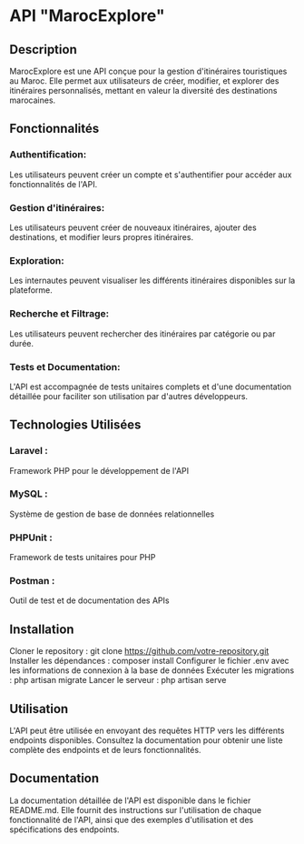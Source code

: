 # API "MarocExplore"
## Description
MarocExplore est une API conçue pour la gestion d'itinéraires touristiques au Maroc. Elle permet aux utilisateurs de créer, modifier, et explorer des itinéraires personnalisés, mettant en valeur la diversité des destinations marocaines.

## Fonctionnalités
### Authentification:
Les utilisateurs peuvent créer un compte et s'authentifier pour accéder aux fonctionnalités de l'API.
### Gestion d'itinéraires:
Les utilisateurs peuvent créer de nouveaux itinéraires, ajouter des destinations, et modifier leurs propres itinéraires.
### Exploration: 
Les internautes peuvent visualiser les différents itinéraires disponibles sur la plateforme.
### Recherche et Filtrage:
Les utilisateurs peuvent rechercher des itinéraires par catégorie ou par durée.
### Tests et Documentation: 
L'API est accompagnée de tests unitaires complets et d'une documentation détaillée pour faciliter son utilisation par d'autres développeurs.
## Technologies Utilisées
### Laravel : 
Framework PHP pour le développement de l'API
### MySQL : 
Système de gestion de base de données relationnelles
### PHPUnit : 
Framework de tests unitaires pour PHP
### Postman : 
Outil de test et de documentation des APIs
## Installation
Cloner le repository : git clone https://github.com/votre-repository.git
Installer les dépendances : composer install
Configurer le fichier .env avec les informations de connexion à la base de données
Exécuter les migrations : php artisan migrate
Lancer le serveur : php artisan serve
## Utilisation
L'API peut être utilisée en envoyant des requêtes HTTP vers les différents endpoints disponibles. Consultez la documentation pour obtenir une liste complète des endpoints et de leurs fonctionnalités.

## Documentation
La documentation détaillée de l'API est disponible dans le fichier README.md. Elle fournit des instructions sur l'utilisation de chaque fonctionnalité de l'API, ainsi que des exemples d'utilisation et des spécifications des endpoints.